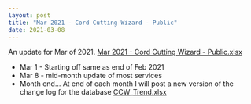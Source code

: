 ```yaml
---
layout: post
title: "Mar 2021 - Cord Cutting Wizard - Public"
date: 2021-03-08
---
```

<p>An update for Mar of 2021. <a href="/Mar 2021 - Cord Cutting Wizard - Public.xlsx">Mar 2021 - Cord Cutting Wizard - Public.xlsx</a>
  <p>
    <ul>
      <li>Mar 1 - Starting off same as end of Feb 2021
      <li>Mar 8 - mid-month update of most services
      <li>Month end... At end of each month I will post a new version of the change log for the database <a href="/CCW_Trend.xlsx">CCW_Trend.xlsx</a>

